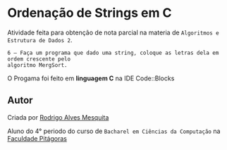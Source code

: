 ﻿Ordenação de Strings em C
===========
Atividade feita para obtenção de nota parcial na materia de `Algoritmos e Estrutura de Dados 2`.

```
6 – Faça um programa que dado uma string, coloque as letras dela em ordem crescente pelo
algoritmo MergSort.
```
O Progama foi feito em **linguagem C** na IDE Code::Blocks

## Autor

Criada por [Rodrigo Alves Mesquita](https://www.linkedin.com/pub/rodrigo-mesquita/90/572/40a)

Aluno do 4° periodo do curso de `Bacharel em Ciências da Computação` na [Faculdade Pitágoras](http://www.faculdadepitagoras.com.br/)
